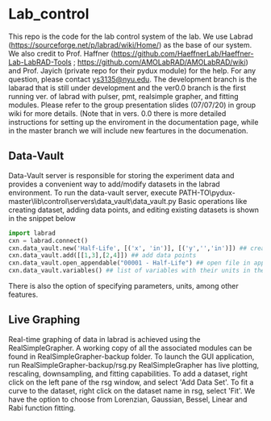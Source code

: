 # Lab_control
This repo is the code for the lab control system of the lab. We use Labrad (https://sourceforge.net/p/labrad/wiki/Home/) as the base of our system. We also credit to Prof. Haffner (https://github.com/HaeffnerLab/Haeffner-Lab-LabRAD-Tools ; https://github.com/AMOLabRAD/AMOLabRAD/wiki) and Prof. Jayich (private repo for their pydux module) for the help. For any question, please contact ys3135@nyu.edu. The development branch is the labarad that is still under development and the ver0.0 branch is the first running ver. of labrad with pulser, pmt, realsimple grapher, and fitting modules. Please refer to the group presentation slides (07/07/20) in group wiki for more details. (Note that in vers. 0.0 there is more detailed instructions for setting up the enviroment in the documentation page, while in the master branch we will include new feartures in the documenation.


## Data-Vault
Data-Vault server is responsible for storing the experiment data and provides a convenient way to add/modify datasets in the labrad environment. 
To run the data-vault server, execute PATH-TO\pydux-master\lib\control\servers\data_vault\data_vault.py
Basic operations like creating dataset, adding data points, and editing existing datasets is shown in the snippet below
```python
import labrad
cxn = labrad.connect()
cxn.data_vault.new('Half-Life', [('x', 'in')], [('y','','in')]) ## creates a new,empty dataset called 'Half-Life-0000n' with parameters x and y. 
cxn.data_vault.add([[1,3],[2,4]]) ## add data points
cxn.data_vault.open_appendable("00001 - Half-Life") ## open file in append mode
cxn.data_vault.variables() ## list of variables with their units in the form of [(xVariableName,'unit'),('yVariableName','unit')]
```
There is also the option of specifying parameters, units, among other features. 

## Live Graphing
Real-time graphing of data in labrad is achieved using the RealSimpleGrapher. A working copy of all the associated modules can be found in RealSimpleGrapher-backup folder. 
To launch the GUI application, run RealSimpleGrapher-backup/rsg.py
RealSimpleGrapher has live plotting, rescaling, downsampling, and fitting capabilities. 
To add a dataset, right click on the left pane of the rsg window, and select 'Add Data Set'.
To fit a curve to the dataset, right click on the dataset name in rsg, select 'Fit'. We have the option to choose from Lorenzian, Gaussian, Bessel, Linear and Rabi function fitting. 
